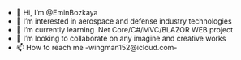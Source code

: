 - 👋 Hi, I’m @EminBozkaya
- 👀 I’m interested in aerospace and defense industry technologies
- 🌱 I’m currently learning .Net Core/C#/MVC/BLAZOR WEB project
- 💞️ I’m looking to collaborate on any imagine and creative works
- 📫 How to reach me -wingman152@icloud.com-


